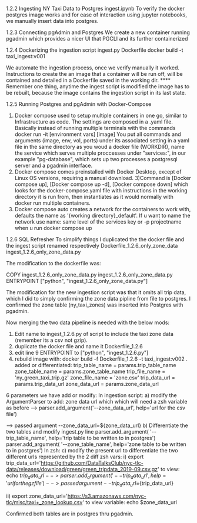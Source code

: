 1.2.2 Ingesting NY Taxi Data to Postgres
ingest.ipynb
To verify the docker postgres image works and for ease of interaction
using jupyter notebooks, we manually insert data into postgres.

1.2.3 Connecting pgAdmin and Postgres
We create a new container running pgadmin which provides a nicer UI that
PGCLI and its further containerized

1.2.4 Dockerizing the ingestion script
ingest.py
Dockerfile
docker build -t taxi_ingest:v001


We automate the ingestion process, once we verify manually it worked.
Instructions to create the an image that a container will be run off,
will be contained and detailed in a Dockerfile saved in the working dir.
**** Remember one thing, anytime the ingest script is modified the image has
to be rebuilt, because the image contains the ingestion script in its last state.


1.2.5 Running Postgres and pgAdmin with Docker-Compose
1) Docker compose used to setup multiple containers in one go,
similar to Infrastructure as code. The settings are composed in a .yaml file.
Basically instead of running multiple terminals with the commands
docker run -it [environment vars] [image]
You put all commands and arguments (image, env, vol, ports) under its associated
setting in a yaml file in the same directory as you woud a docker file (WORKDIR),
name the service which serves multiple proccesses under "services:",
in our example "pg-database", which sets up two processes a postgresql server
and a pgadmin interface.
2) Docker compose comes preinstalled with Docker Desktop, except of Linux
OS versions, requiring a manual download.
3)Command is [Docker compose up], [Docker compose up -d], [Docker compose down]
which looks for the docker-compose.yaml file with instructions in the working directory
it is run from, then instantiates as it would normally with docker run multiple
containers.
4) Docker compose auto creates a network for the containers to work with,
defaults the name as '{working directory}_default'. If u want to name the
network use name: same level of the services key or -p projectname when u run
docker compose up

1.2.6 SQL Refresher
To simplify things I duplicated the the docker file and the ingest script
renamed respectively
Dockerfile_1.2.6_only_zone_data
ingest_1.2.6_only_zone_data.py

The modification to the dockerfile was:

COPY ingest_1.2.6_only_zone_data.py ingest_1.2.6_only_zone_data.py
ENTRYPOINT ["python", "ingest_1.2.6_only_zone_data.py"]

The modification for the new ingestion script was that it omits
all trip data, which I did to simply confirming the zone data pipline from
file to postgres. I confirmed the zone table (ny_taxi_zones) was inserted into
Postgres
with pgadmin.

Now merging the two data pipeline is needed with the below mods:
1) Edit name to ingest_1.2.6.py of script to include the taxi zone data
(remember its a csv not gzip).
2) duplicate the docker file and name it Dockerfile_1.2.6
3) edit line 9 ENTRYPOINT to ["python", "ingest_1.2.6.py"]
4) rebuild image with:
docker build -f Dockerfile_1.2.6 -t taxi_ingest:v002 .
added or differentiated:
trip_table_name = params.trip_table_name
zone_table_name = params.zone_table_name
trip_file_name = 'ny_green_taxi_trip.gz'
zone_file_name = 'zone.csv'
trip_data_url = params.trip_data_url
zone_data_url = params.zone_data_url

6 parameters we have add or modify:
In ingestion script:
a) modify the ArgumentParser to add:
zone data url which which will need a zsh variable as before
--> parser.add_argument('--zone_data_url', help='url for the csv file')

--> passed argument --zone_data_url=${zone_data_url}
 b) Differentiate the two tables and modify ingest.py line
parser.add_argument(
    '--trip_table_name', help='trip table to be written to in postgres')
parser.add_argument(
    '--zone_table_name', help='zone table to be written to in postgres')
In zsh:
c) modify the present url to differentiate the two different urls
represented by the 2 diff zsh vars:
 i) export trip_data_url='https://github.com/DataTalksClub/nyc-tlc-data/releases/download/green/green_tripdata_2019-09.csv.gz'
 to view: echo $trip_data_url
 -->parser.add_argument('--trip_data_url', help='url for the gz file')
 --> passed argument --trip_data_url=${trip_data_url}

ii) export zone_data_url='https://s3.amazonaws.com/nyc-tlc/misc/taxi+_zone_lookup.csv'
to view variable: echo $zone_data_url

Confirmed both tables are in postgres thru pgadmin.

